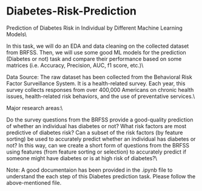 # Diabetes-Risk-Prediction
Prediction of Diabetes Risk in Individual by Different Machine Learning Models\

In this task, we will do an EDA and data cleaning on the collected dataset from BRFSS. Then, we will use some good ML models for the prediction (Diabetes or not) task and compare their performance based on some matrices (i.e. Accuracy, Precision, AUC, f1 score, etc.)\

Data Source: The raw dataset has been collected from the Behavioral Risk Factor Surveillance System. It is a health-related survey. Each year, this survey collects responses from over 400,000 Americans on chronic health issues, health-related risk behaviors, and the use of preventative services.\

Major research areas:\

Do the survey questions from the BRFSS provide a good-quality prediction of whether an individual has diabetes or not?
What risk factors are most predictive of diabetes risk?
Can a subset of the risk factors (by feature sorting) be used to accurately predict whether an individual has diabetes or not?
In this way, can we create a short form of questions from the BRFSS using features (from feature sorting or selection) to accurately predict if someone might have diabetes or is at high risk of diabetes?\

Note: A good documentaion has been provided in the .ipynb file to understand the each step of this Diabetes prediction task. Please follow the above-mentioned file. 
